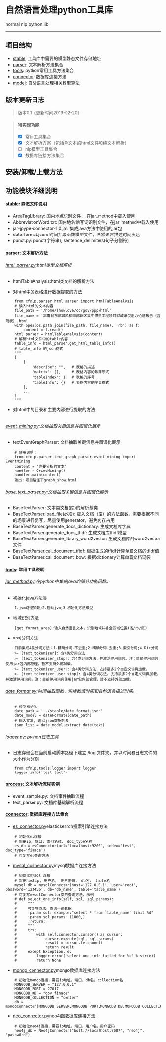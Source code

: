 # 自然语言处理python工具库

normal nlp python lib


-----

## 项目结构

* [stable](cfnlp/stable): 工具库中需要的模型静态文件存储地址
* [parser](cfnlp/parser): 文本解析方法集合
* [tools](cfnlp/tools): python常用工具方法集合
* [connector](cfnlp/tools/connector): 数据库连接方法
* [model](cfnlp/model): 自然语言处理相关模型算法

## 版本更新日志

> 版本0.1（更新时间2019-02-20）

> #### 待实现功能
>- [X] 常用工具集合
>- [X] 文本解析方案（包括单文本的html文件和纯文本解析）
>- [ ] nlp模型工具集合
>- [X] 数据库链接方法集合

## 安装/卸载/上载方法


## 功能模块详细说明

#### [stable](cfnlp/stable): 静态文件说明
* AreaTagLibrary: 国内地点识别文件， 在jar_method中载入使用
* AbbreviationWord.txt: 国内地名缩写词识别文件，在jar_method中载入使用
* jar-jpype-connector-1.0.jar: 集成java方法中使用的jar包
* date_format.json: 时间抽取函数模型文件，自然语言描述时间表达
* punct.py: punct(字符串), sentence_delimiters(句子分割符)

#### [parser](cfnlp/parse): 文本解析方法

###### [html_parser.py](cfnlp/parser/html_parser.py):html类型文档解析
* htmlTableAnalysis:html类文档的解析方法

- 对html中的表格进行数据提取的方法
```
    from cfnlp.parser.html_parser import htmlTableAnalysis
    # 读入html的文本内容
    file_path = '/home/showlove/cc/gov/ppp/html'
    file_name = '高青县东部城区和南部新区集中供热工程项目财政承受能力论证报告（含附表）.htm'
    with open(os.path.join(file_path, file_name), 'rb') as f:
        content = f.read()
    html_parser = htmlTableAnalysis(content)
    # 解析html文件中的table内容
    table_info = html_parser.get_html_table_info()
    # table_info 的json格式
    """
    [
        {
            "describe": "",   # 表格的描述
            "matrix": [],     # 表格内容的矩阵形式
            "tableIndex": 1,  # 表格的序号
            "tableInfo": {}   # 表格内容的字典格式
        },
        ...
    ]
    """
```
- 对html中的目录和主要内容进行提取的方法
```

```

###### [event_mining.py](cfnlp/parser/text_grapg_parse/event_mining.py):文档抽取关键信息并图谱化展示
* textEventGraphParser: 文档抽取关键信息并图谱化展示
```
    # 使用说明：
    from cfnlp.parser.text_graph_parser.event_mining import EventMining
    content = '你要分析的文本'
    handler = CrimeMining()
    handler.main(content)
    输出：项目路径下graph_show.html
```

###### [base_text_parser.py](cfnlp/parser/base_text_parser.py):文档抽取关键信息并图谱化展示
* BaseTextParser: 文本类文档(库)的解析基类
* BaseTextParser.load_file(必须): 载入文档（库）的方法函数，需要根据不同的场景进行复写，尽量使用generator，避免内存占用
* BaseTextParser.generate_docs_dictionary: 生成文档库字典
* BaseTextParser.generate_docs_tfidf: 生成文档库tfidf模型
* BaseTextParser.generate_library_word2vector: 生成文档库的word2vector文件
* BaseTextParser.cal_document_tfidf: 根据生成的tfidf计算单篇文档的tfidf值
* BaseTextParser.cal_document_bow: 根据dictionary计算单篇文档词袋

#### [tools](cfnlp/tools): 常用工具说明

###### [jar_method.py](cfnlp/tools/jar_method.py):在python中集成java的部分功能函数。

- 初始化java方法类
```
    1.jvm路径加载;2.启动jvm;3.初始化方法模型
```

- 地域识别方法
```
    [get_format_area]:输入自然语言文本，识别地域并补全区域位置(省/市/区)
```

- ansj分词方法
```
    目前集成4类分词方法：1.精确分词-不去重;2.精确分词-去重;3.索引分词;4.Dic分词
    >- [text_tokenizer]: 含4类分词方法
    >- [text_tokenizer_stop]: 含4类分词方法，并激活停用词典。注：目前停用词典使用jar包内部管理，暂不支持外部加载。
    >- [text_tokenizer_user]: 含4类分词方法，支持最多2个自定义词典加载。
    >- [text_tokenizer_user_stop]: 含4类分词方法，支持最多2个自定义词典加载，并激活停用词典。注：目前停用词典使用jar包内部管理，暂不支持外部加载。
```

###### [date_format.py](cfnlp/tools/date_format.py):时间抽取函数，包括数值时间和自然语言描述时间。

```
    # 模型初始化
    date_path = '../stable/date_format.json'
    date_model = dateFormate(date_path)
    # 输入文本, 返回json数据列表
    json_list = date_model.extract_date(text)
```

###### [logger.py](cfnlp/tools/logger.py): python日志工具

- 日志存储会在当前启动脚本路径下建立./log 文件夹，并以时间和日志文件的大小作为分割

```
    from cfnlp.tools.logger import logger
    logger.info('test text')
```

#### [process](cfnlp/process): 文本解析流程实例

* event_sample.py: 文档事件抽取流程
* text_parser.py: 文档库基础解析流程


#### [connector](cfnlp/tools/connector): 数据库连接方法集合

- [es_connector.py](cfnlp/tools/connector/es_connector.py)elasticsearch搜索引擎连接方法
```
    # 初始化es连接
    # 需要ip, 端口, 索引名称， doc_type名称
    es_db = esConnector(url='localhost:9200', index='test', doc_type='finace')
    # 可复写es查询方法
```

- [mysql_connector.py](cfnlp/tools/connector/mysql_connector.py)mysql数据库连接方法

```
    # 初始化mysql 连接
    # 需要hostip, 用户名， 用户密码， db名， table名
    mysql_db = mysqlConnector(host='127.0.0.1', user='root', password='123456', db='db_name', table='table_name')
    # 可复写mysqlConnector类的查询方法，示例
    # def select_one_info(self, sql, sql_params):
    #     """
    #     可复写方法，查询一条数据
    #     :param sql: example:"select * from `table_name` limit %d"
    #     :param sql_params: (1000,)
    #     :return:
    #     """
    #     try:
    #         with self.connector.cursor() as cursor:
    #             cursor.execute(sql, sql_params)
    #             result = cursor.fetchone()
    #             return result
    #     except Exception, e:
    #         logger.error('select one info failed for %s' % str(e))
    #         return None
```

- [mongo_connector.py](cfnlp/tools/connector/mongo_connector.py)mongo数据库连接方法
```
    # 初始化mongo连接，需要ip地址，端口，db名，collection名
    MONGODB_SERVER = "127.0.0.1"
    MONGODB_PORT = 27017
    MONGODB_DB = "gov_finace"
    MONGODB_COLLECTION = "center"
    db = mongoConnector(MONGODB_SERVER,MONGODB_PORT,MONGODB_DB,MONGODB_COLLECTION)
```

- [neo_connector.py](cfnlp/tools/connector/neo_connector.py)neo4j图数据库连接方法
```
    # 初始化neo4j连接，需要ip地址，端口，用户名，用户密码
    neo4j_db = Neo4jConnector("bolt://localhost:7687", "neo4j", "passw0rd")
```
